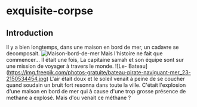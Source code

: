# exquisite-corpse

## Introduction

Il y a bien longtemps, dans une maison en bord de mer, un cadavre se decomposait.
![Maison-bord-de-mer](https://cdn.hometogo.net/assets/media/pics/1200_628/638763bd64a9b.jpg)
Mais l'histoire ne fait que commencer...
Il était une fois, La capitaine sarrah et son équipe sont sur une mission de voyager à travers le monde. 
![Le- Bateau] (https://img.freepik.com/photos-gratuite/bateau-pirate-naviguant-mer_23-2150534454.jpg)
L'air était doux et le soleil venait à peine de se coucher quand soudain un bruit fort resonna dans toute la ville.
C'était l'explosion d'une maison en bord de mer qui à cause d'une trop grosse présence de methane a explosé.
Mais d'ou venait ce méthane ?
